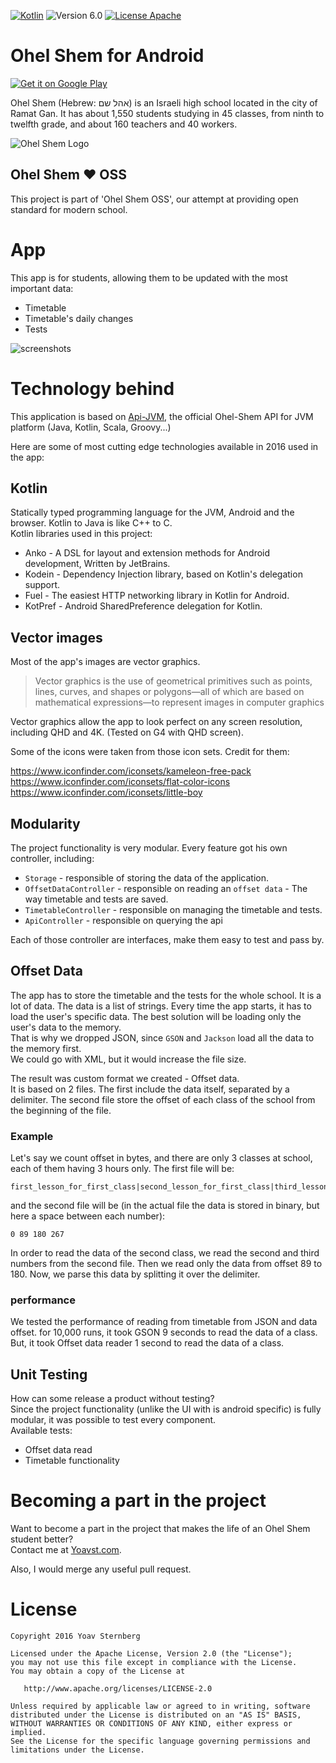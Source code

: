 [![Kotlin](https://img.shields.io/badge/kotlin-1.0.0-blue.svg)](http://kotlinlang.org) ![Version 6.0](https://img.shields.io/badge/Version-6.0-yellow.svg) [![License Apache](https://img.shields.io/badge/License-Apache%202.0-red.svg)](http://www.apache.org/licenses/LICENSE-2.0)

Ohel Shem for Android
===========

[![Get it on Google Play](http://i.imgur.com/NIZaIXm.png?1)](https://play.google.com/store/apps/details?id=com.yoavst.changesystemohelshem)

Ohel Shem (Hebrew: אהל שם‎) is an Israeli high school located in the city of Ramat Gan. 
It has about 1,550 students studying in 45 classes, from ninth to twelfth grade, and about 160 teachers and 40 workers.

![Ohel Shem Logo](http://i.imgur.com/Yy1Z5aX.png)

## Ohel Shem :heart: OSS
This project is part of 'Ohel Shem OSS', our attempt at providing open standard for modern school.

# App

This app is for students, allowing them to be updated with the most important data:

* Timetable
* Timetable's daily changes
* Tests

![screenshots](http://i.imgur.com/cZh4KQx.jpg?)


# Technology behind

This application is based on [Api-JVM](http://ohelshem.github.io/api-jvm/), the official Ohel-Shem API for JVM platform (Java, Kotlin, Scala, Groovy...) 

Here are some of most cutting edge technologies available in 2016 used in the app:

## Kotlin
Statically typed programming language for the JVM, Android and the browser. Kotlin to Java is like C++ to C.  
Kotlin libraries used in this project:

* Anko - A DSL for layout and extension methods for Android development, Written  by JetBrains.
* Kodein - Dependency Injection library, based on Kotlin's delegation support.
* Fuel - The easiest HTTP networking library in Kotlin for Android.
* KotPref - Android SharedPreference delegation for Kotlin.

## Vector images
Most of the app's images are vector graphics.  
> Vector graphics is the use of geometrical primitives such as points, lines, curves, and shapes or polygons—all of which are based on mathematical expressions—to represent images in computer graphics 

Vector graphics allow the app to look perfect on any screen resolution, including QHD and 4K. (Tested on G4 with QHD screen).

Some of the icons were taken from those icon sets. Credit for them:

https://www.iconfinder.com/iconsets/kameleon-free-pack  
https://www.iconfinder.com/iconsets/flat-color-icons
https://www.iconfinder.com/iconsets/little-boy

## Modularity
The project functionality is very modular. Every feature got his own controller, including:

* `Storage` - responsible of storing the data of the application.
* `OffsetDataController` - responsible on reading an `offset data` - The way timetable and tests are saved.
* `TimetableController` - responsible on managing the timetable and tests.
* `ApiController` - responsible on querying the api

Each of those controller are interfaces, make them easy to test and pass by. 

## Offset Data
The app has to store the timetable and the tests for the whole school. It is a lot of data.
The data is a list of strings.
Every time the app starts, it has to load the user's specific data.
The best solution will be loading only the user's data to the memory.  
That is why we dropped JSON, since `GSON` and `Jackson` load all the data to the memory first.  
We could go with XML, but it would increase the file size.  

The result was custom format we created - Offset data.  
It is based on 2 files. The first include the data itself, separated by a delimiter. 
The second file store the offset of each class of the school from the beginning of the file.

### Example
Let's say we count offset in bytes, and there are only 3 classes at school, each of them having 3 hours only.
The first file will be:
```
first_lesson_for_first_class|second_lesson_for_first_class|third_lesson_for_first_class|first_lesson_for_second_class|second_lesson_for_second_class|third_lesson_for_second_class|first_lesson_for_third_class|second_lesson_for_third_class|third_lesson_for_third_class
```

and the second file will be (in the actual file the data is stored in binary, but here a space between each number):

```
0 89 180 267
```

In order to read the data of the second class, we read the second and third numbers from the second file. Then we read only the data from offset 89 to 180.
Now, we parse this data by splitting it over the delimiter.

### performance
We tested the performance of reading from timetable from JSON and data offset.
for 10,000 runs, it took GSON 9 seconds to read the data of a class. But, it took Offset data reader 1 second to read the data of a class.

## Unit Testing
How can some release a product without testing?  
Since the project functionality (unlike the UI with is android specific) is fully modular, it was possible to test every component.  
Available tests:

* Offset data read
* Timetable functionality

# Becoming a part in the project
Want to become a part in the project that makes the life of an Ohel Shem student better?  
Contact me at [Yoavst.com](http://yoavst.com).

Also, I would merge any useful pull request.

# License

    Copyright 2016 Yoav Sternberg

    Licensed under the Apache License, Version 2.0 (the "License");
    you may not use this file except in compliance with the License.
    You may obtain a copy of the License at

       http://www.apache.org/licenses/LICENSE-2.0

    Unless required by applicable law or agreed to in writing, software
    distributed under the License is distributed on an "AS IS" BASIS,
    WITHOUT WARRANTIES OR CONDITIONS OF ANY KIND, either express or implied.
    See the License for the specific language governing permissions and
    limitations under the License.
